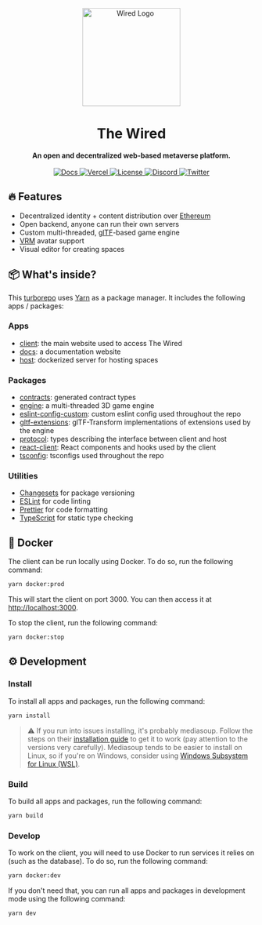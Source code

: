 <div align="center">
  <img src="./assets/Logo.png" alt="Wired Logo" height="200" />
  <h1>The Wired</h1>
  <strong>An open and decentralized web-based metaverse platform.</strong>
</div>

<br />

<div align="center">
  <a href="https://docs.unavi.xyz">
    <img src="https://img.shields.io/badge/docs-read-informational" alt="Docs" />
  </a>
  <a href="https://unavi.xyz">
    <img src="https://therealsujitk-vercel-badge.vercel.app/?app=client-wired" alt="Vercel" />
  </a>
  <a href="https://github.com/unavi-xyz/wired/blob/main/LICENSE">
    <img src="https://img.shields.io/github/license/unavi-xyz/wired" alt="License" />
  </a>
  <a href="https://discord.gg/VCsAEneUMn">
    <img src="https://img.shields.io/discord/918705784311939134.svg?label=&logo=discord&logoColor=ffffff&color=7389D8&labelColor=6A7EC2" alt="Discord" />
  </a>
  <a href="https://twitter.com/unavi_xyz">
    <img src="https://img.shields.io/badge/wired__xr--1DA1F2?logo=twitter" alt="Twitter" />
  </a>
</div>

## 🔥 Features

- Decentralized identity + content distribution over [Ethereum](https://github.com/unavi-xyz/contracts)
- Open backend, anyone can run their own servers
- Custom multi-threaded, [glTF](https://github.com/KhronosGroup/glTF)-based game engine
- [VRM](https://vrm.dev/) avatar support
- Visual editor for creating spaces

## 📦 What's inside?

This [turborepo](https://turborepo.org/) uses [Yarn](https://classic.yarnpkg.com/lang/en/) as a package manager. It includes the following apps / packages:

### Apps

- [client](apps/client): the main website used to access The Wired
- [docs](apps/docs): a documentation website
- [host](apps/host): dockerized server for hosting spaces

### Packages

- [contracts](packages/contracts): generated contract types
- [engine](packages/engine): a multi-threaded 3D game engine
- [eslint-config-custom](packages/eslint-config-custom): custom eslint config used throughout the repo
- [gltf-extensions](packages/gltf-extensions): glTF-Transform implementations of extensions used by the engine
- [protocol](packages/protocol): types describing the interface between client and host
- [react-client](packages/react-client): React components and hooks used by the client
- [tsconfig](packages/tsconfig): tsconfigs used throughout the repo

### Utilities

- [Changesets](https://github.com/changesets/changesets) for package versioning
- [ESLint](https://eslint.org/) for code linting
- [Prettier](https://prettier.io) for code formatting
- [TypeScript](https://www.typescriptlang.org/) for static type checking

## 🐋 Docker

The client can be run locally using Docker. To do so, run the following command:

```bash
yarn docker:prod
```

This will start the client on port 3000. You can then access it at [http://localhost:3000](http://localhost:3000).

To stop the client, run the following command:

```bash
yarn docker:stop
```

## ⚙️ Development

### Install

To install all apps and packages, run the following command:

```bash
yarn install
```

> ⚠️ If you run into issues installing, it's probably mediasoup. Follow the steps on their [installation guide](https://mediasoup.org/documentation/v3/mediasoup/installation/) to get it to work (pay attention to the versions very carefully). Mediasoup tends to be easier to install on Linux, so if you're on Windows, consider using [Windows Subsystem for Linux (WSL)](https://docs.microsoft.com/en-us/windows/wsl/install).

### Build

To build all apps and packages, run the following command:

```bash
yarn build
```

### Develop

To work on the client, you will need to use Docker to run services it relies on (such as the database). To do so, run the following command:

```bash
yarn docker:dev
```

If you don't need that, you can run all apps and packages in development mode using the following command:

```bash
yarn dev
```
